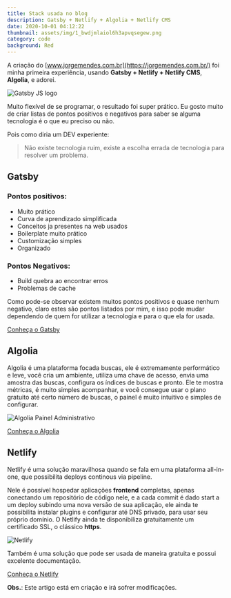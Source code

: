 ```yaml
---
title: Stack usada no blog
description: Gatsby + Netlify + Algolia + Netlify CMS
date: 2020-10-01 04:12:22
thumbnail: assets/img/1_bwdjmlaiol6h3apvqsegew.png
category: code
background: Red
---
```

A criação do [www.jorgemendes.com.br](https://jorgemendes.com.br/) foi minha primeira experiência, usando **Gatsby + Netlify + Netlify CMS**, **Algolia**, e adorei. 

![Gatsby JS logo](assets/img/1_bwdjmlaiol6h3apvqsegew.png "Gatsby JS")

Muito flexível de se programar, o resultado foi super prático. Eu gosto muito de criar listas de pontos positivos e negativos para saber se alguma tecnologia é o que eu preciso ou não.

Pois como diria um DEV experiente:

> Não existe tecnologia ruim, existe a escolha errada de tecnologia para resolver um problema.

## Gatsby

### Pontos positivos:

* Muito prático
* Curva de aprendizado simplificada
* Conceitos ja presentes na web usados
* Boilerplate muito prático
* Customização simples
* Organizado

### Pontos Negativos:

* Build quebra ao encontrar erros
* Problemas de cache

Como pode-se observar existem muitos pontos positivos e quase nenhum negativo, claro estes são pontos listados por mim, e isso pode mudar dependendo de quem for utilizar a tecnologia e para o que ela for usada.

[Conheça o Gatsby](https://www.gatsbyjs.com/)

## **Algolia**

Algolia é uma plataforma focada buscas, ele é extremamente performático e leve, você cria um ambiente, utiliza uma chave de acesso, envia uma amostra das buscas, configura os índices de buscas e pronto. Ele te mostra métricas, é muito simples acompanhar, e você consegue usar o plano gratuito até certo número de buscas, o  painel é muito intuitivo e simples de configurar.

![Algolia Painel Administrativo](assets/img/screen-shot-2020-10-01-at-16.08.06.png "Algolia Painel Administrativo")

[Conheça o Algolia](https://www.algolia.com/)

## **Netlify**

Netlify é uma solução maravilhosa quando se fala em uma plataforma all-in-one, que possibilita deploys continous via pipeline.

Nele é possível hospedar aplicações **frontend** completas, apenas conectando um repositório de código nele, e a cada commit é dado start a um deploy subindo uma nova versão de sua aplicação, ele ainda te possibilita instalar plugins e configurar até DNS privado, para usar seu próprio domínio. O Netlify ainda te disponibiliza gratuitamente um certificado SSL, o clássico **https**.

![Netlify](assets/img/screen-shot-2020-10-01-at-16.27.27.png "Netlify")

Também é uma solução que pode ser usada de maneira gratuita e possui excelente documentação.

[Conheça o Netlify](https://www.netlify.com/)



**Obs.**: Este artigo está em criação e irá sofrer modificações.